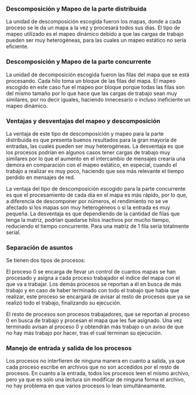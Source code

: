 <!--- Copyright 2021 Rostipollos. Universidad de Costa Rica. CC BY 4.0 -->

### Descomposición y Mapeo de la parte distribuida

  La unidad de descomposición escogida fueron los mapas, donde a cada proceso se le da un mapa a la vez y procesará todos sus dias. El tipo de mapeo utilizado es el mapeo dinámico debido a que las cargas de trabajo pueden ser muy heterogéneas, para las cuales un mapeo estático no sería eficiente.

### Descomposición y Mapeo de la parte concurrente

  La unidad de decomposición escogida fueron las filas del mapa que se está procesando. Cada hilo toma un bloque de las filas del mapa. El mapeo escogido en este caso fue el mapeo por bloque porque todas las filas son del mismo tamaño por lo que hace que las cargas de trabajo sean muy similares, por no decir iguales, haciendo innecesario o incluso ineficiente un mapeo dinámico.

### Ventajas y desventajas del mapeo y descomposición

  La ventaja de este tipo de descomposición y mapeo para la parte distribuida es que presenta buenos resultados para la gran mayoría de entradas, las cuales pueden ser muy heterogéneas. La desventaja es que los procesos podrían en algunos casos tener cargas de trabajo muy similares por lo que el aumento en el intercambio de mensajes crearía una demora en comparación con el mapeo estático, en especial, cuando el trabajo a realizar es muy poco, haciendo que sea más relevante el tiempo perdido en mensajes de red.

  La ventaja del tipo de descomposición escogido para la parte concurrente es que el procesamiento de cada día en el mapa es más rápido, por lo que, a diferencia de descomponer por números, el rendimiento no se ve afectado si los mapas son muy heterogéneos o si la entrada es muy pequeña. La desventaja es que dependiendo de la cantidad de filas que tenga la matriz, podrían quedarse hilos inactivos por mucho tiempo, reduciendo el tiempo concurrente. Para una matriz de 1 fila sería totalmente serial.

### Separación de asuntos

  Se tienen dos tipos de procesos: 

  El proceso 0 se encarga de llevar un control de cuantos mapas se han procesado y asigna a cada proceso trabajador el indice del mapa con el que va a trabajar. Los demás procesos se reportan a él en busca de más trabajo y en caso de haber terminado con todo el trabajo que había que realizar, este proceso se encargará de avisar al resto de procesos que ya se realizó todo el trabajo, finalizando su ejecución.

  El resto de procesos son procesos trabajadores, que se reportan al proceso 0 en busca de trabajo y procesan el mapa que les fue asignado. Una vez terminado avisan al proceso 0 y obtendrán más trabajo o un aviso de que no hay más trabajo por hacer, tras el cual terminan su ejecución.

### Manejo de entrada y salida de los procesos

  Los procesos no interfieren de ninguna manera en cuanto a salida, ya que cada proceso escribe en archivos que no son accedidos por el resto de procesos. En cuanto a la entrada, todos los procesos leen el mismo archivo, pero ya que es solo una lectura sin modificar de ninguna forma el archivo, no hay problema en que varios procesos lo lean simultáneamente.
 
